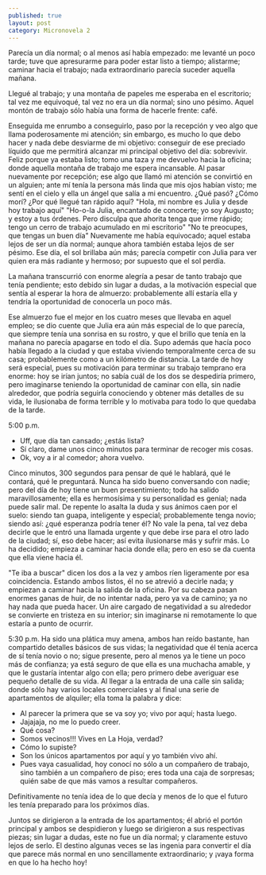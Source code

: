 ```yaml
---
published: true
layout: post
category: Micronovela 2
---
```


Parecía un día normal; o al menos así había empezado: me levanté un poco tarde; tuve que apresurarme para poder estar listo a tiempo; alistarme; caminar hacia el trabajo; nada extraordinario parecía suceder aquella mañana.

Llegué al trabajo; y una montaña de papeles me esperaba en el escritorio; tal vez me equivoqué, tal vez no era un día normal; sino uno pésimo. Aquel montón de trabajo sólo había una forma de hacerle frente: café.

Enseguida me enrumbo a conseguirlo, paso por la recepción y veo algo que llama poderosamente mi atención; sin embargo, es mucho lo que debo hacer y nada debe desviarme de mi objetivo: conseguir de ese preciado líquido que me permitirá alcanzar mi principal objetivo del día: sobrevivir. Feliz porque ya estaba listo; tomo una taza y me devuelvo hacia la oficina; donde aquella montaña de trabajo me espera incansable. Al pasar nuevamente por recepción; ese algo que llamó mi atención se convirtió en un alguien; ante mí tenía la persona más linda que mis ojos habían visto; me sentí en el cielo y ella un ángel que salía a mi encuentro. ¿Qué pasó? ¿Cómo morí? ¿Por qué llegué tan rápido aquí? "Hola, mi nombre es Julia y desde hoy trabajo aquí" "Ho-o-la Julia, encantado de conocerte; yo soy Augusto; y estoy a tus órdenes. Pero disculpa que ahorita tenga que irme rápido; tengo un cerro de trabajo acumulado en mi escritorio" "No te preocupes, que tengas un buen día" Nuevamente me había equivocado; aquel estaba lejos de ser un día normal; aunque ahora también estaba lejos de ser pésimo. Ese día, el sol brillaba aún más; parecía competir con Julia para ver quien era más radiante y hermoso; por supuesto que el sol perdía.

La mañana transcurrió con enorme alegría a pesar de tanto trabajo que tenía pendiente; esto debido sin lugar a dudas, a la motivación especial que sentía al esperar la hora de almuerzo: probablemente allí estaría ella y tendría la oportunidad de conocerla un poco más.

Ese almuerzo fue el mejor en los cuatro meses que llevaba en aquel empleo; se dio cuente que Julia era aún más especial de lo que parecía, que siempre tenía una sonrisa en su rostro, y que el brillo que tenía en la mañana no parecía apagarse en todo el día. Supo además que hacía poco había llegado a la ciudad y que estaba viviendo temporalmente cerca de su casa; probablemente como a un kilómetro de distancia. La tarde de hoy será especial, pues su motivación para terminar su trabajo temprano era enorme: hoy se irían juntos; no sabía cuál de los dos se despediría primero, pero imaginarse teniendo la oportunidad de caminar con ella, sin nadie alrededor, que podría seguirla conociendo y obtener más detalles de su vida, le ilusionaba de forma terrible y lo motivaba para todo lo que quedaba de la tarde.

5:00 p.m.
- Uff, que día tan cansado; ¿estás lista?
- Sí claro, dame unos cinco minutos para terminar de recoger mis cosas.
- Ok, voy a ir al comedor; ahora vuelvo.

Cinco minutos, 300 segundos para pensar de qué le hablará, qué le contará, qué le preguntará. Nunca ha sido bueno conversando con nadie; pero del día de hoy tiene un buen presentimiento; todo ha salido maravillosamente; ella es hermosísima y su personalidad es genial; nada puede salir mal. De repente lo asalta la duda y sus ánimos caen por el suelo: siendo tan guapa, inteligente y especial; probablemente tenga novio; siendo así: ¿qué esperanza podría tener él? No vale la pena, tal vez deba decirle que le entró una llamada urgente y que debe irse para el otro lado de la ciudad; sí, eso debe hacer; así evita ilusionarse más y sufrir más. Lo ha decidido; empieza a caminar hacia donde ella; pero en eso se da cuenta que ella viene hacia él.

"Te iba a buscar" dicen los dos a la vez y ambos ríen ligeramente por esa coincidencia. Estando ambos listos, él no se atrevió a decirle nada; y empiezan a caminar hacia la salida de la oficina. Por su cabeza pasan enormes ganas de huir, de no intentar nada, pero ya va de camino; ya no hay nada que pueda hacer. Un aire cargado de negatividad a su alrededor se convierte en tristeza en su interior; sin imaginarse ni remotamente lo que estaría a punto de ocurrir.

5:30 p.m.
Ha sido una plática muy amena, ambos han reído bastante, han compartido detalles básicos de sus vidas; la negatividad que él tenía acerca de sí tenía novio o no; sigue presente, pero al menos ya le tiene un poco más de confianza; ya está seguro de que ella es una muchacha amable, y que le gustaría intentar algo con ella; pero primero debe averiguar ese pequeño detalle de su vida.
Al llegar a la entrada de una calle sin salida; donde sólo hay varios locales comerciales y al final una serie de apartamentos de alquiler; ella toma la palabra y dice:
- Al parecer la primera que se va soy yo; vivo por aquí; hasta luego.
- Jajajaja, no me lo puedo creer.
- Qué cosa?
- Somos vecinos!!! Vives en La Hoja, verdad?
- Cómo lo supiste?
- Son los únicos apartamentos por aquí y yo también vivo ahí.
- Pues vaya casualidad, hoy conocí no sólo a un compañero de trabajo, sino también a un compañero de piso; eres toda una caja de sorpresas; quién sabe de que más vamos a resultar compañeros.

Definitivamente no tenía idea de lo que decía y menos de lo que el futuro les tenía preparado para los próximos días.

Juntos se dirigieron a la entrada de los apartamentos; él abrió el portón principal y ambos se despidieron y luego se dirigieron a sus respectivas piezas; sin lugar a dudas, este no fue un día normal; y claramente estuvo lejos de serlo. El destino algunas veces se las ingenia para convertir el día que parece más normal en uno sencillamente extraordinario; y ¡vaya forma en que lo ha hecho hoy!
